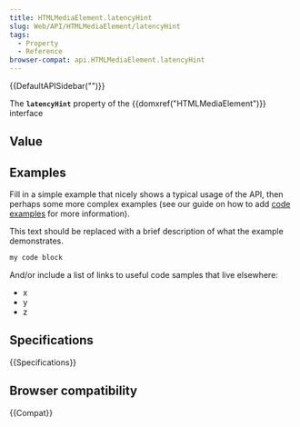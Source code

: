 ```yaml
---
title: HTMLMediaElement.latencyHint
slug: Web/API/HTMLMediaElement/latencyHint
tags:
  - Property
  - Reference
browser-compat: api.HTMLMediaElement.latencyHint
---
```

{{DefaultAPISidebar("")}}

The **`latencyHint`** property of the {{domxref("HTMLMediaElement")}} interface 

## Value



## Examples

Fill in a simple example that nicely shows a typical usage of the API, then perhaps some more complex examples (see our guide on how to add [code examples](/en-US/docs/MDN/Contribute/Structures/Code_examples) for more information).

This text should be replaced with a brief description of what the example demonstrates.

```js
my code block
```

And/or include a list of links to useful code samples that live elsewhere:

*   x
*   y
*   z

## Specifications

{{Specifications}}

## Browser compatibility

{{Compat}}


